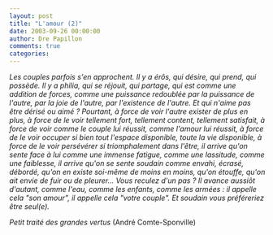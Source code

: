 ```yaml
---
layout: post
title: "L'amour (2)"
date: 2003-09-26 00:00:00
author: Dre Papillon
comments: true
categories: 
---
```



*Les couples parfois s'en approchent.  Il y a *érôs*, qui désire, qui prend, qui possède.  Il y a *philia*, qui se réjouit, qui partage, qui est comme une addition de forces, comme une puissance redoublée par la puissance de l'autre, par la joie de l'autre, par l'existence de l'autre.  Et qui n'aime pas être dérisé ou aimé ?  Pourtant, à force de voir l'autre exister de plus en plus, à force de le voir tellement fort, tellement content, tellement satisfait, à force de voir comme le couple lui réussit, comme l'amour lui réussit, à force de le voir occuper si bien tout l'espace disponible, toute la vie disponible, à force de le voir persévérer si triomphalement dans l'être, il arrive qu'on sente face à lui comme une immense fatigue, comme une lassitude, comme une faiblesse, il arrive qu'on se sente soudain comme envahi, écrasé, débordé, qu'on en existe soi-même de moins en moins, qu'on étouffe, qu'on ait envie de fuir ou de pleurer...  Vous reculez d'un pas ?  Il avance aussiôt d'autant, comme l'eau, comme les enfants, comme les armées : il appelle cela "son amour", il appelle cela "votre couple".  Et soudain vous préféreriez être seul(e).*

*Petit traité des grandes vertus* (André Comte-Sponville)
